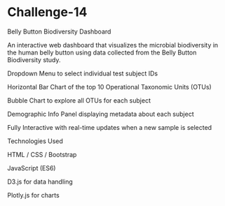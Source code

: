 # Challenge-14
Belly Button Biodiversity Dashboard

An interactive web dashboard that visualizes the microbial biodiversity in the human belly button using data collected from the Belly Button Biodiversity study.

 
Dropdown Menu to select individual test subject IDs

Horizontal Bar Chart of the top 10 Operational Taxonomic Units (OTUs)

Bubble Chart to explore all OTUs for each subject

Demographic Info Panel displaying metadata about each subject

Fully Interactive with real-time updates when a new sample is selected



Technologies Used

HTML / CSS / Bootstrap

JavaScript (ES6)

D3.js for data handling

Plotly.js for charts
